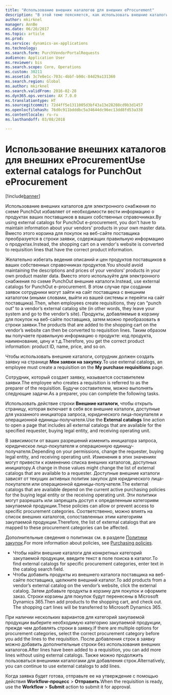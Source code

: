 ```yaml
---
title: "Использование внешних каталогов для внешних eProcurement"
description: "В этой теме поясняется, как использовать внешние каталоги для создания и отправки заявок."
author: mkirknel
manager: AnnBe
ms.date: 06/20/2017
ms.topic: article
ms.prod: 
ms.service: dynamics-ax-applications
ms.technology: 
ms.search.form: PurchVendorPortalRequests
audience: Application User
ms.reviewer: bis
ms.search.scope: Core, Operations
ms.custom: 30211
ms.assetid: 3c7e0e1c-703c-4bbf-b90c-84d29a131360
ms.search.region: Global
ms.author: mkirknel
ms.search.validFrom: 2016-02-28
ms.dyn365.ops.version: AX 7.0.0
ms.translationtype: HT
ms.sourcegitcommit: 72d4ff5e1311005d3bf43a13e28208cd9b3d1457
ms.openlocfilehash: 76d0c911bdddbc5a34644dc96ec13dd8fd53a338
ms.contentlocale: ru-ru
ms.lasthandoff: 03/08/2018

---
```


# <a name="use-external-catalogs-for-punchout-eprocurement"></a><span data-ttu-id="d9e34-103">Использование внешних каталогов для внешних eProcurement</span><span class="sxs-lookup"><span data-stu-id="d9e34-103">Use external catalogs for PunchOut eProcurement</span></span>

[!include[banner](../includes/banner.md)]

<span data-ttu-id="d9e34-104">Использование внешних каталогов для электронного снабжения по схеме PunchOut избавляет от необходимости вести информацию о продуктах ваших поставщиков в ваших собственных справочниках.</span><span class="sxs-lookup"><span data-stu-id="d9e34-104">By using external catalogs for PunchOut e-procurement, you don't have to maintain information about your vendors' products in your own master data.</span></span> <span data-ttu-id="d9e34-105">Вместо этого корзина для покупок на веб-сайте поставщика преобразуется в строки заявки, содержащих правильную информацию о продуктах.</span><span class="sxs-lookup"><span data-stu-id="d9e34-105">Instead, the shopping cart on a vendor's website is converted to requisition lines that have the correct product information.</span></span> 

<span data-ttu-id="d9e34-106">Желательно избегать ведения описаний и цен продуктов поставщиков в ваших собственных справочниках продуктов.</span><span class="sxs-lookup"><span data-stu-id="d9e34-106">You should avoid maintaining the descriptions and prices of your vendors’ products in your own product master data.</span></span> <span data-ttu-id="d9e34-107">Вместо этого используйте для электронного снабжения по схеме PunchOut внешние каталоги.</span><span class="sxs-lookup"><span data-stu-id="d9e34-107">Instead, use external catalogs for PunchOut e-procurement.</span></span> <span data-ttu-id="d9e34-108">В этом случае при создании заявок сотрудники могут зайти на сайт поставщика с внешним каталогом (иными словами, выйти из вашей системы и перейти на сайт поставщика).</span><span class="sxs-lookup"><span data-stu-id="d9e34-108">Then, when employees create requisitions, they can “punch out” to a vendor’s external catalog site (in other words, they leave your system and go to the vendor’s site).</span></span> <span data-ttu-id="d9e34-109">Продукты, добавляемые в корзину для покупок на веб-сайте поставщика, затем можно преобразовать в строки заявки.</span><span class="sxs-lookup"><span data-stu-id="d9e34-109">The products that are added to the shopping cart on the vendor’s website can then be converted to requisition lines.</span></span> <span data-ttu-id="d9e34-110">Таким образом вы получаете правильную информацию о продукте: код продукта, наименование, цену и т.д.</span><span class="sxs-lookup"><span data-stu-id="d9e34-110">Therefore, you get the correct product information: product ID, name, price, and so on.</span></span>

<span data-ttu-id="d9e34-111">Чтобы использовать внешние каталоги, сотрудник должен создать заявку на странице **Мои заявки на закупку**.</span><span class="sxs-lookup"><span data-stu-id="d9e34-111">To use external catalogs, an employee must create a requisition on the **My purchase requisitions** page.</span></span>

<span data-ttu-id="d9e34-112">Сотрудник, который создает заявку, называется составителем заявки.</span><span class="sxs-lookup"><span data-stu-id="d9e34-112">The employee who creates a requisition is referred to as the preparer of the requisition.</span></span> <span data-ttu-id="d9e34-113">Будучи составителем, можно выполнять следующие задачи.</span><span class="sxs-lookup"><span data-stu-id="d9e34-113">As a preparer, you can complete the following tasks.</span></span>

<span data-ttu-id="d9e34-114">Использовать действие строки **Внешние каталоги**, чтобы открыть страницу, которая включает в себя все внешние каталоги, доступные для указанного инициатора запроса, юридического лица-покупателя и операционной единицы-получателя.</span><span class="sxs-lookup"><span data-stu-id="d9e34-114">Use the **External catalogs** line action to open a page that includes all external catalogs that are available for the specified requester, buying legal entity, and receiving operating unit.</span></span>

<span data-ttu-id="d9e34-115">В зависимости от ваших разрешений изменить инициатора запроса, юридическое лицо-покупателя и операционную единицу-получателя.</span><span class="sxs-lookup"><span data-stu-id="d9e34-115">Depending on your permissions, change the requester, buying legal entity, and receiving operating unit.</span></span> <span data-ttu-id="d9e34-116">Изменения в этих значениях могут привести к изменению списка внешних каталогов, доступных инициатору.</span><span class="sxs-lookup"><span data-stu-id="d9e34-116">A change in those values might change the list of external catalogs that are available to a requester.</span></span> <span data-ttu-id="d9e34-117">Доступные внешние каталоги зависят от текущих активных политик закупок для юридического лица-покупателя или операционной единицы-получателя.</span><span class="sxs-lookup"><span data-stu-id="d9e34-117">The external catalogs that are available depend on the current active purchasing policies for the buying legal entity or the receiving operating unit.</span></span> <span data-ttu-id="d9e34-118">Эти политики могут разрешать или запрещать доступ к определенным категориям закупаемой продукции.</span><span class="sxs-lookup"><span data-stu-id="d9e34-118">These policies can allow or prevent access to specific procurement categories.</span></span> <span data-ttu-id="d9e34-119">Соответственно, можно влиять на список внешних каталогов, сопоставленных этим категориям закупаемой продукции.</span><span class="sxs-lookup"><span data-stu-id="d9e34-119">Therefore, the list of external catalogs that are mapped to these procurement categories can be affected.</span></span>

<span data-ttu-id="d9e34-120">Дополнительные сведения о политиках см. в разделе [Политики закупок](../procurement/purchase-policies.md).</span><span class="sxs-lookup"><span data-stu-id="d9e34-120">For more information about policies, see [Purchasing policies](../procurement/purchase-policies.md).</span></span>

- <span data-ttu-id="d9e34-121">Чтобы найти внешние каталоги для конкретных категорий закупаемой продукции, введите текст в поле поиска в каталог.</span><span class="sxs-lookup"><span data-stu-id="d9e34-121">To find external catalogs for specific procurement categories, enter text in the catalog search field.</span></span>
- <span data-ttu-id="d9e34-122">Чтобы добавить продукты из внешнего каталога поставщика на веб-сайте поставщика, щелкните внешний каталог.</span><span class="sxs-lookup"><span data-stu-id="d9e34-122">To add products from a vendor’s external catalog on the vendor’s website, click the external catalog.</span></span> <span data-ttu-id="d9e34-123">Затем добавьте продукты в корзину для покупок и оформите заказ. Строки корзины для покупок будут перенесены в Microsoft Dynamics 365.</span><span class="sxs-lookup"><span data-stu-id="d9e34-123">Then add products to the shopping cart, and check out. The shopping cart lines will be transferred to Microsoft Dynamics 365.</span></span>

<span data-ttu-id="d9e34-124">При наличии нескольких вариантов для категорий закупаемой продукции выберите необходимую категорию закупаемой продукции, прежде чем добавлять строки в заявку.</span><span class="sxs-lookup"><span data-stu-id="d9e34-124">If there are multiple options for procurement categories, select the correct procurement category before you add the lines to the requisition.</span></span>
<span data-ttu-id="d9e34-125">После добавления строк в заявку можно добавить дополнительные строки без использования внешних каталогов.</span><span class="sxs-lookup"><span data-stu-id="d9e34-125">After lines have been added to a requisition, you can add more lines without using external catalogs.</span></span> <span data-ttu-id="d9e34-126">Также можно продолжить пользоваться внешними каталогами для добавления строк.</span><span class="sxs-lookup"><span data-stu-id="d9e34-126">Alternatively, you can continue to use external catalogs to add lines.</span></span>

<span data-ttu-id="d9e34-127">Когда заявка будет готова, отправьте ее на утверждение с помощью действия **Workflow-процесс** > **Отправить**.</span><span class="sxs-lookup"><span data-stu-id="d9e34-127">When the requisition is ready, use the **Workflow** > **Submit** action to submit it for approval.</span></span>

